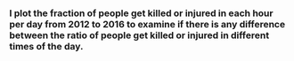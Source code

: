 ### I plot the fraction of people get killed or injured in each hour per day from 2012 to 2016 to examine if there is any difference between the ratio of people get killed or injured in different times of the day.